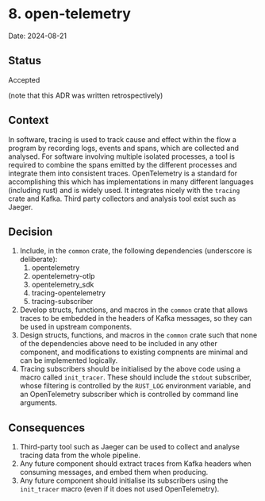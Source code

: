 # 8. open-telemetry

Date: 2024-08-21

## Status

Accepted

(note that this ADR was written retrospectively)

## Context

In software, tracing is used to track cause and effect within the flow a program by recording logs, events and spans, which are collected and analysed.
For software involving multiple isolated processes, a tool is required to combine the spans emitted by the different processes and integrate them into consistent traces.
OpenTelemetry is a standard for accomplishing this which has implementations in many different languages (including rust) and is widely used.
It integrates nicely with the `tracing` crate and Kafka.
Third party collectors and analysis tool exist such as Jaeger.

## Decision

1. Include, in the `common` crate, the following dependencies (underscore is deliberate):
    1. opentelemetry
    2. opentelemetry-otlp
    3. opentelemetry_sdk
    4. tracing-opentelemetry
    5. tracing-subscriber
2. Develop structs, functions, and macros in the `common` crate that allows traces to be embedded in the headers of Kafka messages, so they can be used in upstream components.
3. Design structs, functions, and macros in the `common` crate such that none of the dependencies above need to be included in any other component, and modifications to existing compnents are minimal and can be implemented logically.
4. Tracing subscribers should be initialised by the above code using a macro called `init_tracer`. These should include the `stdout` subscriber, whose filtering is controlled by the `RUST_LOG` environment variable, and an OpenTelemetry subscriber which is controlled by command line arguments.

## Consequences

1. Third-party tool such as Jaeger can be used to collect and analyse tracing data from the whole pipeline.
2. Any future component should extract traces from Kafka headers when consuming messages, and embed them when producing.
3. Any future component should initialise its subscribers using the `init_tracer` macro (even if it does not used OpenTelemetry).